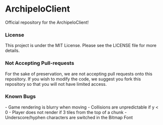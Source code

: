 # ArchipeloClient
Official repository for the ArchipeloClient!

<h3>License</h3>
This project is under the MIT License. Please see the LICENSE file for more details.

<h3>Not Accepting Pull-requests</h3>
For the sake of preservation, we are not accepting pull requests onto this repository. If you wish to modify the code, we suggest you fork this repository so that you will not have limited access.

<h3>Known Bugs</h3>
- Game rendering is blurry when moving
- Collisions are unpredictable if y < 0
- Player does not render if 3 tiles from the top of a chunk
- Underscore/hyphen characters are switched in the Bitmap Font
